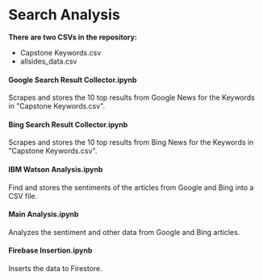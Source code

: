 # Search Analysis
**There are two CSVs in the repository:**
* Capstone Keywords.csv
* allsides_data.csv

#### Google Search Result Collector.ipynb
Scrapes and stores the 10 top results from Google News for the Keywords in "Capstone Keywords.csv".

#### Bing Search Result Collector.ipynb
Scrapes and stores the 10 top results from Bing News for the Keywords in "Capstone Keywords.csv".

#### IBM Watson Analysis.ipynb
Find and stores the sentiments of the articles from Google and Bing into a CSV file.

#### Main Analysis.ipynb
Analyzes the sentiment and other data from Google and Bing articles.

#### Firebase Insertion.ipynb
Inserts the data to Firestore.
